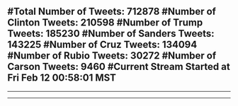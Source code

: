#Total Number of Tweets: 712878 
#Number of Clinton Tweets: 210598
#Number of Trump Tweets: 185230
#Number of Sanders Tweets: 143225
#Number of Cruz Tweets: 134094
#Number of Rubio Tweets: 30272
#Number of Carson Tweets: 9460
#Current Stream Started at Fri Feb 12 00:58:01 MST
---
---
---
